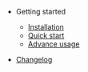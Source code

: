 - Getting started

  - [Installation](installation.md)
  - [Quick start](quickstart.md)
  - [Advance usage](advanced.md)
  
- [Changelog](changelog.md)